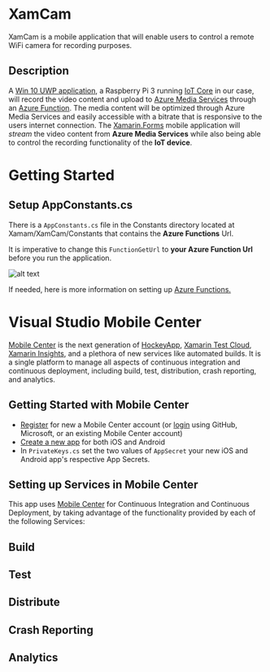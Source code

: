 # XamCam
XamCam is a mobile application that will enable users to control a remote WiFi camera for recording purposes. 

## Description 
A [Win 10 UWP application](https://docs.microsoft.com/en-us/windows/uwp/get-started/whats-a-uwp), a Raspberry Pi 3 running [IoT Core](https://developer.microsoft.com/en-us/windows/iot) in our case, will record the video content and upload to [Azure Media Services](https://azure.microsoft.com/en-us/services/media-services/) through an [Azure Function](https://azure.microsoft.com/en-us/services/functions/). The media content will be optimized through Azure Media Services and easily accessible with a bitrate that is responsive to the users internet connection. The [Xamarin.Forms](https://www.xamarin.com/forms) mobile application will *stream* the video content from **Azure Media Services** while also being able to control the recording functionality of the **IoT device**.

# Getting Started

## Setup AppConstants.cs
There is a ```AppConstants.cs``` file in the Constants directory located at Xamam/XamCam/Constants that contains the **Azure Functions** Url.

It is imperative to change this ```FunctionGetUrl``` to **your Azure Function Url** before you run the application.

![alt text](https://github.com/michael-watson/XamCam/blob/mobile-app/Mobile%20App/Images/FunctionsURL.gif)

If needed, here is more information on setting up [Azure Functions.](https://docs.microsoft.com/en-us/azure/azure-functions/functions-overview)

# Visual Studio Mobile Center
[Mobile Center](https://www.visualstudio.com/vs/mobile-center/) is the next generation of [HockeyApp](https://www.hockeyapp.net/), [Xamarin Test Cloud](https://testcloud.xamarin.com/login), [Xamarin Insights](https://www.xamarin.com/insights), and a plethora of new services like automated builds. It is a single platform to manage all aspects of continuous integration and continuous deployment, including build, test, distribution, crash reporting, and analytics.

## Getting Started with Mobile Center

  * [Register](https://mobile.azure.com/) for new a Mobile Center account (or [login](https://mobile.azure.com/) using GitHub, Microsoft, or an existing Mobile Center account)
  * [Create a new app](https://mobile.azure.com/apps/create) for both iOS and Android
  * In ```PrivateKeys.cs``` set the two values of ```AppSecret``` your new iOS and Android app's respective App Secrets.

## Setting up Services in Mobile Center
This app uses [Mobile Center](https://www.visualstudio.com/vs/mobile-center/) for Continuous Integration and Continuous Deployment, by taking advantage of the functionality provided by each of the following Services:

## Build

## Test

## Distribute

## Crash Reporting

## Analytics 
